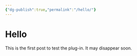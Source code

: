 ```yaml
---
{"dg-publish":true,"permalink":"/hello/"}
---
```


# Hello

This is the first post to test the plug-in. It may disappear soon.